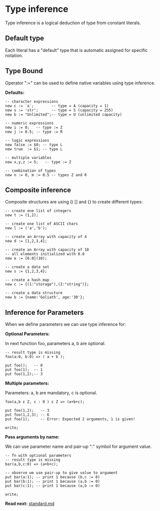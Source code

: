 # Type inference

Type inference is a logical deduction of type from constant literals.

## Default type
Each literal has a "default" type that is automatic assigned for specific notation.

## Type Bound

Operator ":=" can be used to define native variables using type inference.

**Defaults:**
```
-- character expressions
new c := `a`;        -- type = A (capacity = 1)
new s := 'str';      -- type = S (capacity = 255)
new b := "Unlimited";-- type = U (unlimited capacity)

-- numeric expressions
new i := 0;   -- type := Z
new j := 0.5; -- type := R

-- logic expressions
new false := $0; -- type L
new true  := $1; -- type L

-- multiple variables
new x,y,z := 5;   -- type := Z

-- combination of types
new n := 0, m := 0.5 -- types Z and R
```

## Composite inference

Composite structures are using () [] and {} to create different types:

```
-- create one list of integers
new t := (1,2); 

-- create one list of ASCII chars
new l := ('a','b');

-- create an Array with capacity of 4
new d := [1,2,3,4];

-- create an Array with capacity of 10
-- all elements initialized with 0.0
new e := [0.0](10);

-- create a data set
new s := {1,2,3,4};

-- create a hash map
new c := {(1:"storage"),(2:"string")};

-- create a data structure
new b := {name:'Goliath', age:'30'};

```

## Inference for Parameters
When we define parameters we can use type inference for: 

**Optional Parameters:**

In next function foo, parameters a, b are optional.

```
-- result type is missing
foo(a:0, b:0) => ( a + b ); 

put foo();   -- 0
put foo(1);  -- 1
put foo(1,2);-- 3
```

**Multiple parameters:**

Parameters: a, b are mandatory, c is optional.

```
foo(a,b ε Z, c : 0 ) ε Z => (a+b+c);

put foo(1,2);   -- 3
put foo(1,2,3); -- 6
put foo(1);     -- Error: Expected 2 arguments, 1 is given!

write;
```

**Pass arguments by name:**

We can use parameter name and pair-up ":" symbol for argument value.

```
-- fn with optional parameters
-- result type is missing
bar(a,b,c:0) => (a+b+c);

-- observe we use pair-up to give value to argument
put bar(a:1); -- print 1 because (b,c := 0) 
put bar(b:1); -- print 1 because (a,b := 0) 
put bar(c:1); -- print 1 because (a,b := 0) 

write;
```

**Read next:** [standard.md](standard.md)